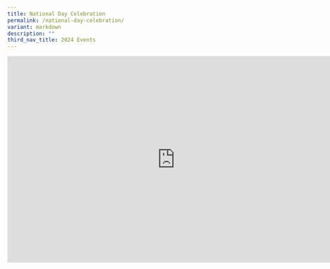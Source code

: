 ```yaml
---
title: National Day Celebration
permalink: /national-day-celebration/
variant: markdown
description: ""
third_nav_title: 2024 Events
---
```

<iframe allowfullscreen="true" height="469" width="760" frameborder="0" src="https://docs.google.com/presentation/d/e/2PACX-1vTjhKI7AfqtxwZAbMPD_Cn-kqHndM8OWixxCJVIr3jXTRAEBrruIKFHW9jdo71HKv-graGPAw2wCziH/embed?start=true&amp;loop=true&amp;delayms=3000"></iframe>
